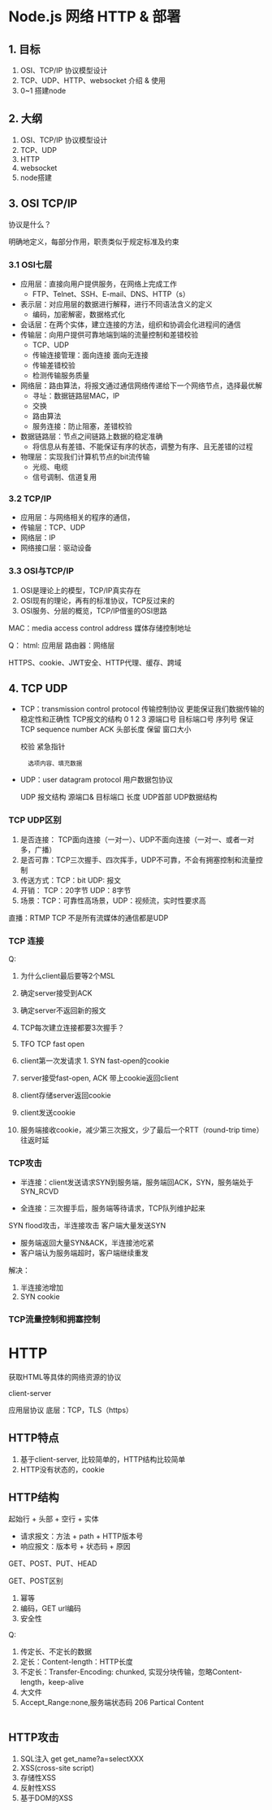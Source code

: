 # Node.js 网络 HTTP & 部署

## 1. 目标
1. OSI、TCP/IP 协议模型设计
2. TCP、UDP、HTTP、websocket 介绍 & 使用
3. 0~1 搭建node

## 2. 大纲
1. OSI、TCP/IP 协议模型设计
2. TCP、UDP
3. HTTP
4. websocket
5. node搭建

## 3. OSI TCP/IP

协议是什么？

明确地定义，每部分作用，职责类似于规定标准及约束

### 3.1 OSI七层

- 应用层：直接向用户提供服务，在网络上完成工作
  - FTP、Telnet、SSH、E-mail、DNS、HTTP（s）
- 表示层：对应用层的数据进行解释，进行不同语法含义的定义
  - 编码，加密解密，数据格式化
- 会话层：在两个实体，建立连接的方法，组织和协调会化进程间的通信
- 传输层：向用户提供可靠地端到端的流量控制和差错校验
  - TCP、UDP
  - 传输连接管理：面向连接 面向无连接
  - 传输差错校验
  - 检测传输服务质量
- 网络层：路由算法，将报文通过通信网络传递给下一个网络节点，选择最优解
  - 寻址：数据链路层MAC，IP
  - 交换
  - 路由算法
  - 服务连接：防止阻塞，差错校验
- 数据链路层：节点之间链路上数据的稳定准确
  - 将信息从有差错、不能保证有序的状态，调整为有序、且无差错的过程
- 物理层：实现我们计算机节点的bit流传输
  - 光缆、电缆
  - 信号调制、信道复用

### 3.2 TCP/IP
 - 应用层：与网络相关的程序的通信，
 - 传输层：TCP、UDP
 - 网络层：IP
 - 网络接口层：驱动设备

### 3.3 OSI与TCP/IP
1. OSI是理论上的模型，TCP/IP真实存在
2. OSI现有的理论，再有的标准协议，TCP反过来的
3. OSI服务、分层的概览，TCP/IP借鉴的OSI思路

MAC：media access control address 媒体存储控制地址

Q：
html: 应用层
路由器：网络层

HTTPS、cookie、JWT安全、HTTP代理、缓存、跨域
## 4. TCP UDP

- TCP：transmission control protocol 传输控制协议 更能保证我们数据传输的稳定性和正确性
     TCP报文的结构
 0      1       2       3
  源端口号           目标端口号
    序列号  保证TCP sequence number
        ACK
  头部长度  保留      窗口大小

    校验               紧急指针

        选项内容、填充数据
- UDP：user datagram protocol 用户数据包协议

     UDP 报文结构
  源端口& 目标端口  长度
  UDP首部       UDP数据结构

### TCP UDP区别

1. 是否连接： TCP面向连接（一对一）、UDP不面向连接（一对一、或者一对多，广播）
2. 是否可靠：TCP三次握手、四次挥手，UDP不可靠，不会有拥塞控制和流量控制
3. 传送方式：TCP：bit UDP: 报文
4. 开销： TCP：20字节 UDP：8字节
5. 场景：TCP：可靠性高场景，UDP：视频流，实时性要求高

直播：RTMP TCP 不是所有流媒体的通信都是UDP

### TCP 连接

Q:
1. 为什么client最后要等2个MSL
  1. 确定server接受到ACK
  2. 确定server不返回新的报文
2. TCP每次建立连接都要3次握手？
  1. TFO TCP fast open
  2. client第一次发请求
    1. SYN fast-open的cookie
  3. server接受fast-open, ACK 带上cookie返回client
  4. client存储server返回cookie

  1. client发送cookie
  2. 服务端接收cookie，减少第三次报文，少了最后一个RTT（round-trip time）往返时延

### TCP攻击
- 半连接：client发送请求SYN到服务端，服务端回ACK，SYN，服务端处于SYN_RCVD

- 全连接：三次握手后，服务端等待请求，TCP队列维护起来

SYN flood攻击，半连接攻击
客户端大量发送SYN
- 服务端返回大量SYN&ACK，半连接池吃紧
- 客户端认为服务端超时，客户端继续重发

解决：
1. 半连接池增加
2. SYN cookie

### TCP流量控制和拥塞控制

# HTTP
获取HTML等具体的网络资源的协议

client-server

应用层协议
底层：TCP，TLS（https）

## HTTP特点
1. 基于client-server, 比较简单的，HTTP结构比较简单
2. HTTP没有状态的，cookie

## HTTP结构

起始行 + 头部 + 空行 + 实体
- 请求报文：方法 + path + HTTP版本号
- 响应报文：版本号 + 状态码 + 原因

GET、POST、PUT、HEAD

GET、POST区别
1. 幂等
2. 编码，GET url编码
3. 安全性

Q:
1. 传定长、不定长的数据
  1. 定长：Content-length：HTTP长度
  2. 不定长：Transfer-Encoding: chunked, 实现分块传输，忽略Content-length，keep-alive
2. 大文件
  1. Accept_Range:none,服务端状态码 206 Partical Content

```js
```

## HTTP攻击
1. SQL注入 get get_name?a=selectXXX
2. XSS(cross-site script)
  1. 存储性XSS
  2. 反射性XSS
  3. 基于DOM的XSS